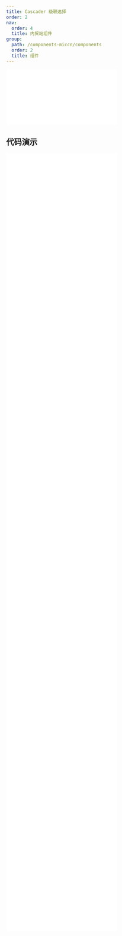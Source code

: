 ```yaml
---
title: Cascader 级联选择
order: 2
nav:
  order: 4
  title: 内贸站组件
group:
  path: /components-miccn/components
  order: 2
  title: 组件
---
```


<div>
<embed src="@docs-common/cascader/index.md"></embed>
</div>
        
## 代码演示

<Row gutter=8>

  <Col span=12>
    
  <div class="code-box"><embed src="@abiz-rc-miccn/cascader/demo/basic-cascader-miccn.md"></embed></div>
          
  <div class="code-box"><embed src="@abiz-rc-miccn/cascader/demo/custom-dropdown-cascader-miccn.md"></embed></div>
          
  <div class="code-box"><embed src="@abiz-rc-miccn/cascader/demo/custom-trigger-cascader-miccn.md"></embed></div>
          
  <div class="code-box"><embed src="@abiz-rc-miccn/cascader/demo/disabled-option-cascader-miccn.md"></embed></div>
          
  <div class="code-box"><embed src="@abiz-rc-miccn/cascader/demo/hover-cascader-miccn.md"></embed></div>
          
  <div class="code-box"><embed src="@abiz-rc-miccn/cascader/demo/search-cascader-miccn.md"></embed></div>
          
  <div class="code-box"><embed src="@abiz-rc-miccn/cascader/demo/suffix-cascader-miccn.md"></embed></div>
          
  </Col>
          
  <Col span=12>
    
  <div class="code-box"><embed src="@abiz-rc-miccn/cascader/demo/change-on-select-cascader-miccn.md"></embed></div>
          
  <div class="code-box"><embed src="@abiz-rc-miccn/cascader/demo/custom-render-cascader-miccn.md"></embed></div>
          
  <div class="code-box"><embed src="@abiz-rc-miccn/cascader/demo/default-value-cascader-miccn.md"></embed></div>
          
  <div class="code-box"><embed src="@abiz-rc-miccn/cascader/demo/fields-name-cascader-miccn.md"></embed></div>
          
  <div class="code-box"><embed src="@abiz-rc-miccn/cascader/demo/lazy-cascader-miccn.md"></embed></div>
          
  <div class="code-box"><embed src="@abiz-rc-miccn/cascader/demo/size-cascader-miccn.md"></embed></div>
          
  </Col>
          
</Row>
        
<div><embed src="@docs-common/cascader/index-api.md"></embed><div>
        
